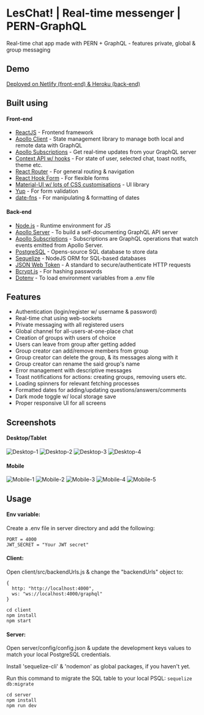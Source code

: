 # LesChat! | Real-time messenger | PERN-GraphQL

Real-time chat app made with PERN + GraphQL - features private, global & group messaging

## Demo

[Deployed on Netlify (front-end) & Heroku (back-end)](https://leschat.netlify.app)

## Built using

#### Front-end

- [ReactJS](https://reactjs.org/) - Frontend framework
- [Apollo Client](https://www.apollographql.com/docs/react/) - State management library to manage both local and remote data with GraphQL
- [Apollo Subscriptions](https://www.apollographql.com/docs/react/data/subscriptions/) - Get real-time updates from your GraphQL server
- [Context API w/ hooks](https://reactjs.org/docs/context.html) - For state of user, selected chat, toast notifs, theme etc.
- [React Router](https://reactrouter.com/) - For general routing & navigation
- [React Hook Form](https://react-hook-form.com/) - For flexible forms
- [Material-UI w/ lots of CSS customisations](https://material-ui.com/) - UI library
- [Yup](https://github.com/jquense/yup) - For form validation
- [date-fns](https://date-fns.org/) - For manipulating & formatting of dates

#### Back-end

- [Node.js](https://nodejs.org/en/) - Runtime environment for JS
- [Apollo Server](https://www.apollographql.com/docs/apollo-server/) - To build a self-documenting GraphQL API server
- [Apollo Subscriptions](https://www.apollographql.com/docs/apollo-server/data/subscriptions/) - Subscriptions are GraphQL operations that watch events emitted from Apollo Server.
- [PostgreSQL](https://www.postgresql.org/) - Opens-source SQL database to store data
- [Sequelize](https://sequelize.org/) - NodeJS ORM for SQL-based databases
- [JSON Web Token](https://jwt.io/) - A standard to secure/authenticate HTTP requests
- [Bcrypt.js](https://www.npmjs.com/package/bcryptjs) - For hashing passwords
- [Dotenv](https://www.npmjs.com/package/dotenv) - To load environment variables from a .env file

## Features

- Authentication (login/register w/ username & password)
- Real-time chat using web-sockets
- Private messaging with all registered users
- Global channel for all-users-at-one-place chat
- Creation of groups with users of choice
- Users can leave from group after getting added
- Group creator can add/remove members from group
- Group creator can delete the group, & its messages along with it
- Group creator can rename the said group's name
- Error management with descriptive messages
- Toast notifications for actions: creating groups, removing users etc.
- Loading spinners for relevant fetching processes
- Formatted dates for adding/updating questions/answers/comments
- Dark mode toggle w/ local storage save
- Proper responsive UI for all screens

## Screenshots

#### Desktop/Tablet

![Desktop-1](https://github.com/amand33p/les-chat-pern-gql/blob/main/screenshots/desktop-1.jpg)
![Desktop-2](https://github.com/amand33p/les-chat-pern-gql/blob/main/screenshots/desktop-2.jpg)
![Desktop-3](https://github.com/amand33p/les-chat-pern-gql/blob/main/screenshots/desktop-3.jpg)
![Desktop-4](https://github.com/amand33p/les-chat-pern-gql/blob/main/screenshots/desktop-4.jpg)

#### Mobile

![Mobile-1](https://github.com/amand33p/les-chat-pern-gql/blob/main/screenshots/mobile-1.jpg)
![Mobile-2](https://github.com/amand33p/les-chat-pern-gql/blob/main/screenshots/mobile-2.jpg)
![Mobile-3](https://github.com/amand33p/les-chat-pern-gql/blob/main/screenshots/mobile-3.jpg)
![Mobile-4](https://github.com/amand33p/les-chat-pern-gql/blob/main/screenshots/mobile-4.jpg)
![Mobile-5](https://github.com/amand33p/les-chat-pern-gql/blob/main/screenshots/mobile-5.jpg)

## Usage

#### Env variable:

Create a .env file in server directory and add the following:

```
PORT = 4000
JWT_SECRET = "Your JWT secret"

```

#### Client:

Open client/src/backendUrls.js & change the "backendUrls" object to:

```
{
  http: "http://localhost:4000",
  ws: "ws://localhost:4000/graphql"
}
```

```
cd client
npm install
npm start
```

#### Server:

Open server/config/config.json & update the development keys values to match your local PostgreSQL credentials.

Install 'sequelize-cli' & 'nodemon' as global packages, if you haven't yet.

Run this command to migrate the SQL table to your local PSQL:
`sequelize db:migrate`

```
cd server
npm install
npm run dev
```
